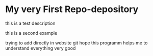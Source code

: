 # My very First Repo-depository

this is a test description


this is a second example


trying to add directly in website git 
hope this programm helps me to understand everything very good
